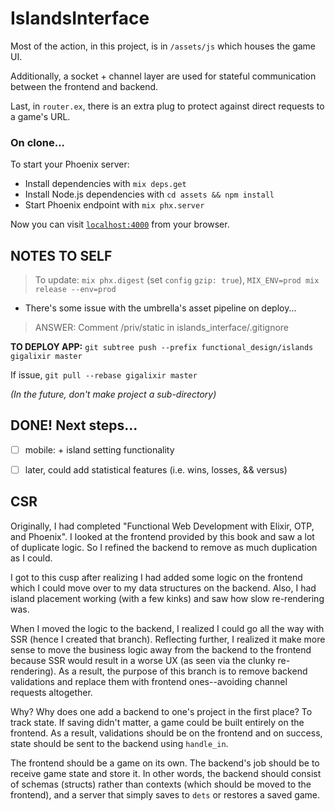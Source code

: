 # IslandsInterface

Most of the action, in this project, is in `/assets/js` which houses the game UI.

Additionally, a socket + channel layer are used for stateful communication between the frontend and backend.

Last, in `router.ex`, there is an extra plug to protect against direct requests to a game's URL.

### On clone...

To start your Phoenix server:

  * Install dependencies with `mix deps.get`
  * Install Node.js dependencies with `cd assets && npm install`
  * Start Phoenix endpoint with `mix phx.server`

Now you can visit [`localhost:4000`](http://localhost:4000) from your browser.

## NOTES TO SELF

> To update: `mix phx.digest` (set `config` `gzip: true`), `MIX_ENV=prod mix release --env=prod`

* There's some issue with the umbrella's asset pipeline on deploy...

> ANSWER: Comment /priv/static in islands_interface/.gitignore

**TO DEPLOY APP:** `git subtree push --prefix functional_design/islands gigalixir master`

If issue, `git pull --rebase gigalixir master`

_(In the future, don't make project a sub-directory)_

## DONE! Next steps...

- [ ] mobile: + island setting functionality

- [ ] later, could add statistical features (i.e. wins, losses, && versus)

## CSR

Originally, I had completed "Functional Web Development with Elixir, OTP, and Phoenix". I looked at the frontend provided by this book and saw a lot of duplicate logic. So I refined the backend to remove as much duplication as I could.

I got to this cusp after realizing I had added some logic on the frontend which I could move over to my data structures on the backend. Also, I had island placement working (with a few kinks) and saw how slow re-rendering was.

When I moved the logic to the backend, I realized I could go all the way with SSR (hence I created that branch). Reflecting further, I realized it make more sense to move the business logic away from the backend to the frontend because SSR would result in a worse UX (as seen via the clunky re-rendering). As a result, the purpose of this branch is to remove backend validations and replace them with frontend ones--avoiding channel requests altogether.

Why? Why does one add a backend to one's project in the first place? To track state. If saving didn't matter, a game could be built entirely on the frontend. As a result, validations should be on the frontend and on success, state should be sent to the backend using `handle_in`.

The frontend should be a game on its own. The backend's job should be to receive game state and store it. In other words, the backend should consist of schemas (structs) rather than contexts (which should be moved to the frontend), and a server that simply saves to `dets` or restores a saved game.
